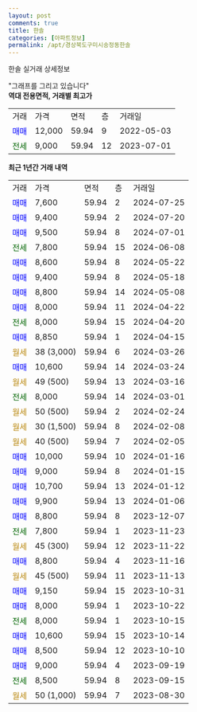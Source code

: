 ```yaml
---
layout: post
comments: true
title: 한솔
categories: [아파트정보]
permalink: /apt/경상북도구미시송정동한솔
---
```


한솔 실거래 상세정보

<script type="text/javascript">
  google.charts.load('current', {'packages':['line', 'corechart']});
  google.charts.setOnLoadCallback(drawChart);

  function drawChart() {
    var data = new google.visualization.DataTable();
    data.addColumn('date', '거래일');
    data.addColumn('number', "매매");
    data.addColumn('number', "전세");
    data.addColumn('number', "전매");

    data.addRows([[new Date(Date.parse("2024-07-25")), 7600, null, null], [new Date(Date.parse("2024-07-20")), 9400, null, null], [new Date(Date.parse("2024-07-01")), 9500, null, null], [new Date(Date.parse("2024-06-08")), null, 7800, null], [new Date(Date.parse("2024-05-22")), 8600, null, null], [new Date(Date.parse("2024-05-18")), 9400, null, null], [new Date(Date.parse("2024-05-08")), 8800, null, null], [new Date(Date.parse("2024-04-22")), 8000, null, null], [new Date(Date.parse("2024-04-20")), null, 8000, null], [new Date(Date.parse("2024-04-15")), 8850, null, null], [new Date(Date.parse("2024-03-26")), null, null, null], [new Date(Date.parse("2024-03-24")), 10600, null, null], [new Date(Date.parse("2024-03-16")), null, null, null], [new Date(Date.parse("2024-03-01")), null, 8000, null], [new Date(Date.parse("2024-02-24")), null, null, null], [new Date(Date.parse("2024-02-08")), null, null, null], [new Date(Date.parse("2024-02-05")), null, null, null], [new Date(Date.parse("2024-01-16")), 10000, null, null], [new Date(Date.parse("2024-01-15")), 9000, null, null], [new Date(Date.parse("2024-01-12")), 10700, null, null], [new Date(Date.parse("2024-01-06")), 9900, null, null], [new Date(Date.parse("2023-12-07")), 8800, null, null], [new Date(Date.parse("2023-11-23")), null, 7800, null], [new Date(Date.parse("2023-11-22")), null, null, null], [new Date(Date.parse("2023-11-16")), 8800, null, null], [new Date(Date.parse("2023-11-13")), null, null, null], [new Date(Date.parse("2023-10-31")), 9150, null, null], [new Date(Date.parse("2023-10-22")), 8000, null, null], [new Date(Date.parse("2023-10-15")), null, 8000, null], [new Date(Date.parse("2023-10-14")), 10600, null, null], [new Date(Date.parse("2023-10-10")), 8500, null, null], [new Date(Date.parse("2023-09-19")), 9000, null, null], [new Date(Date.parse("2023-09-15")), null, 8500, null], [new Date(Date.parse("2023-08-30")), null, null, null]]);

    var options = {
      hAxis: {
        format: 'yyyy/MM/dd'
      },    
      lineWidth: 0,
      pointsVisible: true,    
      title: '최근 1년간 유형별 실거래가 분포',
      legend: { position: 'bottom' }
    };

    var formatter = new google.visualization.NumberFormat({pattern:'###,###'} );
    formatter.format(data, 1);
    formatter.format(data, 2);
    
    setTimeout(function() {
        var chart = new google.visualization.LineChart(document.getElementById('columnchart_material'));
        chart.draw(data, (options));
        document.getElementById('loading').style.display = 'none';
    }, 200);
  }
</script>


<div id="loading" style="z-index:20; display: block; margin-left: 0px">"그래프를 그리고 있습니다"</div>
<div id="columnchart_material" style="width: 95%; margin-left: 0px; display: block"></div>
<!-- contents start -->
<b>역대 전용면적, 거래별 최고가</b>
<table class="sortable">
    <tr>
      <td>거래</td>
      <td>가격</td>
      <td>면적</td>
      <td>층</td>
      <td>거래일</td>
    </tr>
        <tr>
          <td><a style="color: blue">매매</a></td>
          <td>12,000</td>
          <td>59.94</td>
          <td>9</td>
          <td>2022-05-03</td>
        </tr>        
        <tr>
              <td><a style="color: darkgreen">전세</a></td>
              <td>9,000</td>
              <td>59.94</td>
              <td>12</td>
              <td>2023-07-01</td>
            </tr>        
    
</table>

<b>최근 1년간 거래 내역</b>

<table class="sortable">
    <tr>
      <td>거래</td>
      <td>가격</td>
      <td>면적</td>
      <td>층</td>
      <td>거래일</td>
    </tr>
    <tr>
      <td><a style="color: blue">매매</a></td>
      <td>7,600</td>
      <td>59.94</td>
      <td>2</td>
      <td>2024-07-25</td>
    </tr>          <tr>
      <td><a style="color: blue">매매</a></td>
      <td>9,400</td>
      <td>59.94</td>
      <td>2</td>
      <td>2024-07-20</td>
    </tr>          <tr>
      <td><a style="color: blue">매매</a></td>
      <td>9,500</td>
      <td>59.94</td>
      <td>8</td>
      <td>2024-07-01</td>
    </tr>          <tr>
      <td><a style="color: darkgreen">전세</a></td>
      <td>7,800</td>
      <td>59.94</td>
      <td>15</td>
      <td>2024-06-08</td>
    </tr>          <tr>
      <td><a style="color: blue">매매</a></td>
      <td>8,600</td>
      <td>59.94</td>
      <td>8</td>
      <td>2024-05-22</td>
    </tr>          <tr>
      <td><a style="color: blue">매매</a></td>
      <td>9,400</td>
      <td>59.94</td>
      <td>8</td>
      <td>2024-05-18</td>
    </tr>          <tr>
      <td><a style="color: blue">매매</a></td>
      <td>8,800</td>
      <td>59.94</td>
      <td>14</td>
      <td>2024-05-08</td>
    </tr>          <tr>
      <td><a style="color: blue">매매</a></td>
      <td>8,000</td>
      <td>59.94</td>
      <td>11</td>
      <td>2024-04-22</td>
    </tr>          <tr>
      <td><a style="color: darkgreen">전세</a></td>
      <td>8,000</td>
      <td>59.94</td>
      <td>15</td>
      <td>2024-04-20</td>
    </tr>          <tr>
      <td><a style="color: blue">매매</a></td>
      <td>8,850</td>
      <td>59.94</td>
      <td>1</td>
      <td>2024-04-15</td>
    </tr>          <tr>
      <td><a style="color: darkgoldenrod">월세</a></td>
      <td>38 (3,000)</td>
      <td>59.94</td>
      <td>6</td>
      <td>2024-03-26</td>
    </tr>          <tr>
      <td><a style="color: blue">매매</a></td>
      <td>10,600</td>
      <td>59.94</td>
      <td>14</td>
      <td>2024-03-24</td>
    </tr>          <tr>
      <td><a style="color: darkgoldenrod">월세</a></td>
      <td>49 (500)</td>
      <td>59.94</td>
      <td>13</td>
      <td>2024-03-16</td>
    </tr>          <tr>
      <td><a style="color: darkgreen">전세</a></td>
      <td>8,000</td>
      <td>59.94</td>
      <td>14</td>
      <td>2024-03-01</td>
    </tr>          <tr>
      <td><a style="color: darkgoldenrod">월세</a></td>
      <td>50 (500)</td>
      <td>59.94</td>
      <td>2</td>
      <td>2024-02-24</td>
    </tr>          <tr>
      <td><a style="color: darkgoldenrod">월세</a></td>
      <td>30 (1,500)</td>
      <td>59.94</td>
      <td>8</td>
      <td>2024-02-08</td>
    </tr>          <tr>
      <td><a style="color: darkgoldenrod">월세</a></td>
      <td>40 (500)</td>
      <td>59.94</td>
      <td>7</td>
      <td>2024-02-05</td>
    </tr>          <tr>
      <td><a style="color: blue">매매</a></td>
      <td>10,000</td>
      <td>59.94</td>
      <td>10</td>
      <td>2024-01-16</td>
    </tr>          <tr>
      <td><a style="color: blue">매매</a></td>
      <td>9,000</td>
      <td>59.94</td>
      <td>8</td>
      <td>2024-01-15</td>
    </tr>          <tr>
      <td><a style="color: blue">매매</a></td>
      <td>10,700</td>
      <td>59.94</td>
      <td>13</td>
      <td>2024-01-12</td>
    </tr>          <tr>
      <td><a style="color: blue">매매</a></td>
      <td>9,900</td>
      <td>59.94</td>
      <td>13</td>
      <td>2024-01-06</td>
    </tr>          <tr>
      <td><a style="color: blue">매매</a></td>
      <td>8,800</td>
      <td>59.94</td>
      <td>8</td>
      <td>2023-12-07</td>
    </tr>          <tr>
      <td><a style="color: darkgreen">전세</a></td>
      <td>7,800</td>
      <td>59.94</td>
      <td>1</td>
      <td>2023-11-23</td>
    </tr>          <tr>
      <td><a style="color: darkgoldenrod">월세</a></td>
      <td>45 (300)</td>
      <td>59.94</td>
      <td>12</td>
      <td>2023-11-22</td>
    </tr>          <tr>
      <td><a style="color: blue">매매</a></td>
      <td>8,800</td>
      <td>59.94</td>
      <td>4</td>
      <td>2023-11-16</td>
    </tr>          <tr>
      <td><a style="color: darkgoldenrod">월세</a></td>
      <td>45 (500)</td>
      <td>59.94</td>
      <td>11</td>
      <td>2023-11-13</td>
    </tr>          <tr>
      <td><a style="color: blue">매매</a></td>
      <td>9,150</td>
      <td>59.94</td>
      <td>15</td>
      <td>2023-10-31</td>
    </tr>          <tr>
      <td><a style="color: blue">매매</a></td>
      <td>8,000</td>
      <td>59.94</td>
      <td>1</td>
      <td>2023-10-22</td>
    </tr>          <tr>
      <td><a style="color: darkgreen">전세</a></td>
      <td>8,000</td>
      <td>59.94</td>
      <td>1</td>
      <td>2023-10-15</td>
    </tr>          <tr>
      <td><a style="color: blue">매매</a></td>
      <td>10,600</td>
      <td>59.94</td>
      <td>15</td>
      <td>2023-10-14</td>
    </tr>          <tr>
      <td><a style="color: blue">매매</a></td>
      <td>8,500</td>
      <td>59.94</td>
      <td>12</td>
      <td>2023-10-10</td>
    </tr>          <tr>
      <td><a style="color: blue">매매</a></td>
      <td>9,000</td>
      <td>59.94</td>
      <td>4</td>
      <td>2023-09-19</td>
    </tr>          <tr>
      <td><a style="color: darkgreen">전세</a></td>
      <td>8,500</td>
      <td>59.94</td>
      <td>8</td>
      <td>2023-09-15</td>
    </tr>          <tr>
      <td><a style="color: darkgoldenrod">월세</a></td>
      <td>50 (1,000)</td>
      <td>59.94</td>
      <td>7</td>
      <td>2023-08-30</td>
    </tr>      </table>
<!-- contents end -->    


